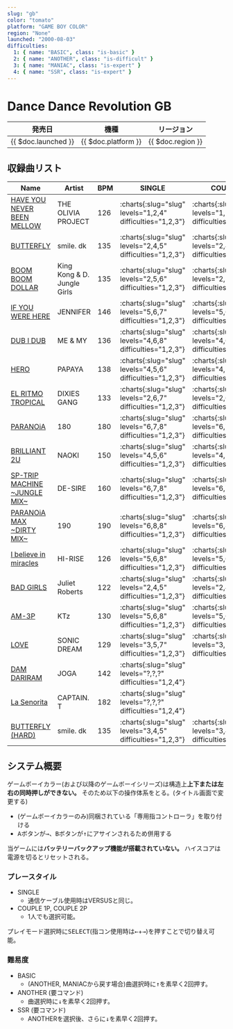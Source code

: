 ```yaml
---
slug: "gb"
color: "tomato"
platform: "GAME BOY COLOR"
region: "None"
launched: "2000-08-03"
difficulties:
  1: { name: "BASIC", class: "is-basic" }
  2: { name: "ANOTHER", class: "is-difficult" }
  3: { name: "MANIAC", class: "is-expert" }
  4: { name: "SSR", class: "is-expert" }
---
```


# Dance Dance Revolution GB

|発売日|機種|リージョン|
|------|----|---------|
|{{ $doc.launched }}|{{ $doc.platform }}|{{ $doc.region }}|

## 収録曲リスト

|Name|Artist|BPM|SINGLE|COUPLE|
|----|------|---|------|------|
|[HAVE YOU NEVER BEEN MELLOW](/songs/have-you-never-been-mellow)|THE OLIVIA PROJECT|126|:charts{:slug="slug" levels="1,2,4" difficulties="1,2,3"}|:charts{:slug="slug" levels="1,2,4" difficulties="1,2,3"}|
|[BUTTERFLY](/songs/butterfly)|smile. dk|135|:charts{:slug="slug" levels="2,4,5" difficulties="1,2,3"}|:charts{:slug="slug" levels="2,4,5" difficulties="1,2,3"}|
|[BOOM BOOM DOLLAR](/songs/boom-boom-dollar)|King Kong & D. Jungle Girls|135|:charts{:slug="slug" levels="2,5,6" difficulties="1,2,3"}|:charts{:slug="slug" levels="2,5,6" difficulties="1,2,3"}||
|[IF YOU WERE HERE](/songs/if-you-were-here)|JENNIFER|146|:charts{:slug="slug" levels="5,6,7" difficulties="1,2,3"}|:charts{:slug="slug" levels="5,6,7" difficulties="1,2,3"}||
|[DUB I DUB](/songs/dub-i-dub)|ME & MY|136|:charts{:slug="slug" levels="4,6,8" difficulties="1,2,3"}|:charts{:slug="slug" levels="4,6,8" difficulties="1,2,3"}||
|[HERO](/songs/hero)|PAPAYA|138|:charts{:slug="slug" levels="4,5,6" difficulties="1,2,3"}|:charts{:slug="slug" levels="4,5,6" difficulties="1,2,3"}||
|[EL RITMO TROPICAL](/songs/el-ritmo-tropical)|DIXIES GANG|133|:charts{:slug="slug" levels="2,6,7" difficulties="1,2,3"}|:charts{:slug="slug" levels="2,6,7" difficulties="1,2,3"}||
|[PARANOiA](/songs/paranoia)|180|180|:charts{:slug="slug" levels="6,7,8" difficulties="1,2,3"}|:charts{:slug="slug" levels="6,7,8" difficulties="1,2,3"}|
|[BRILLIANT 2U](/songs/brilliant-2u)|NAOKI|150|:charts{:slug="slug" levels="4,5,6" difficulties="1,2,3"}|:charts{:slug="slug" levels="4,5,6" difficulties="1,2,3"}||
|[SP-TRIP MACHINE \~JUNGLE MIX\~](/songs/sp-trip-machine)|DE-SIRE|160|:charts{:slug="slug" levels="6,7,8" difficulties="1,2,3"}|:charts{:slug="slug" levels="6,7,8" difficulties="1,2,3"}||
|[PARANOiA MAX \~DIRTY MIX\~](/songs/paranoia-max)|190|190|:charts{:slug="slug" levels="6,8,8" difficulties="1,2,3"}|:charts{:slug="slug" levels="6,8,8" difficulties="1,2,3"}|
|[I believe in miracles](/songs/i-believe-in-miracles)|HI-RISE|126|:charts{:slug="slug" levels="5,6,8" difficulties="1,2,3"}|:charts{:slug="slug" levels="5,6,8" difficulties="1,2,3"}|
|[BAD GIRLS](/songs/bad-girls)|Juliet Roberts|122|:charts{:slug="slug" levels="2,4,5" difficulties="1,2,3"}|:charts{:slug="slug" levels="2,4,5" difficulties="1,2,3"}||
|[AM-3P](/songs/am-3p)|KTz|130|:charts{:slug="slug" levels="5,6,8" difficulties="1,2,3"}|:charts{:slug="slug" levels="5,6,8" difficulties="1,2,3"}||
|[LOVE](/songs/love)|SONIC DREAM|129|:charts{:slug="slug" levels="3,5,7" difficulties="1,2,3"}|:charts{:slug="slug" levels="3,5,7" difficulties="1,2,3"}||
|[DAM DARIRAM](/songs/dam-dariram)|JOGA|142|:charts{:slug="slug" levels="?,?,?" difficulties="1,2,4"}||
|[La Senorita](/songs/la-senorita)|CAPTAIN. T|182|:charts{:slug="slug" levels="?,?,?" difficulties="1,2,4"}||
|[BUTTERFLY (HARD)](/songs/butterfly)|smile. dk|135|:charts{:slug="slug" levels="3,4,5" difficulties="1,2,3"}|:charts{:slug="slug" levels="3,4,5" difficulties="1,2,3"}|

## システム概要

ゲームボーイカラー(および以降のゲームボーイシリーズ)は構造上**上下または左右の同時押しができない。**
そのため以下の操作体系をとる。(タイトル画面で変更する)

- (ゲームボーイカラーのみ)同梱されている「専用指コントローラ」を取り付ける
- <kbd>A</kbd>ボタンが<kbd>→</kbd>、<kbd>B</kbd>ボタンが<kbd>↑</kbd>にアサインされるため併用する

当ゲームには**バッテリーバックアップ機能が搭載されていない。**
ハイスコアは電源を切るとリセットされる。

### プレースタイル

- SINGLE
  - 通信ケーブル使用時はVERSUSと同じ。
- COUPLE 1P, COUPLE 2P
  - 1人でも選択可能。

プレイモード選択時に<kbd>SELECT</kbd>(指コン使用時は<kbd>←</kbd>+<kbd>→</kbd>)を押すことで切り替え可能。

### 難易度

- BASIC
  - (ANOTHER, MANIACから戻す場合)曲選択時に<kbd>↑</kbd>を素早く2回押す。
- ANOTHER (要コマンド)
  - 曲選択時に<kbd>↓</kbd>を素早く2回押す。
- SSR (要コマンド)
  - ANOTHERを選択後、さらに<kbd>↓</kbd>を素早く2回押す。
